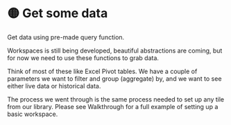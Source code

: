 # 🟡 Get some data

Get data using pre-made query function.

Workspaces is still being developed, beautiful abstractions are coming, but for now we need to use these functions to grab data.

Think of most of these like Excel Pivot tables. We have a couple of parameters we want to filter and group (aggregate) by, and we want to see either live data or historical data.

The process we went through is the same process needed to set up any tile from our library. Please see Walkthrough for a full example of setting up a basic workspace.
